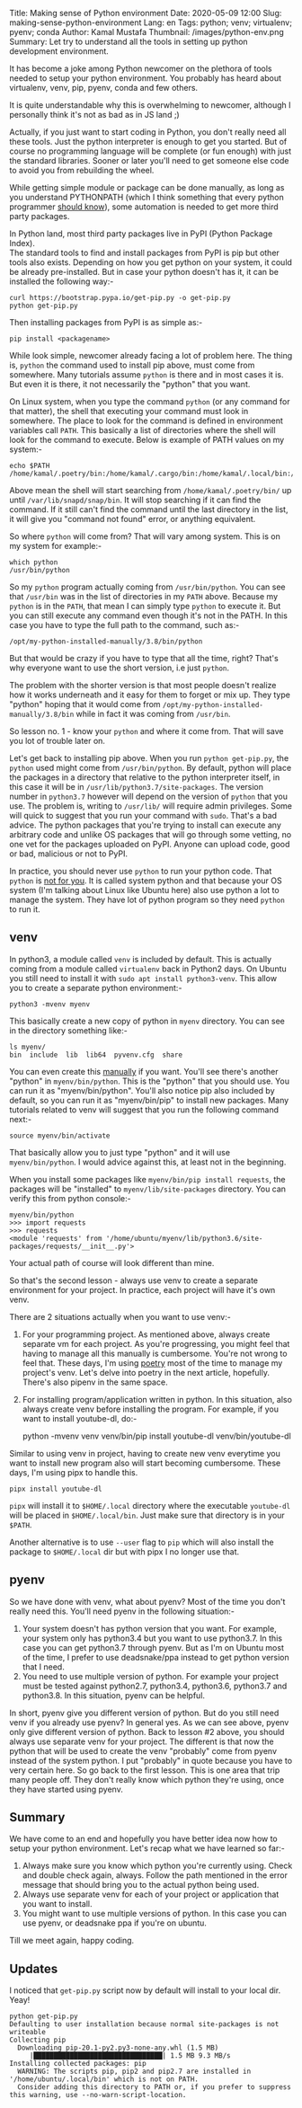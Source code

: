 Title: Making sense of Python environment
Date: 2020-05-09 12:00
Slug: making-sense-python-environment
Lang: en
Tags: python; venv; virtualenv; pyenv; conda
Author: Kamal Mustafa
Thumbnail: /images/python-env.png
Summary: Let try to understand all the tools in setting up python development environment.

It has become a joke among Python newcomer on the plethora of tools needed to 
setup your python environment. You probably has heard about virtualenv, venv, 
pip, pyenv, conda and few others.

It is quite understandable why this is overwhelming to newcomer, although I 
personally think it's not as bad as in JS land ;)

Actually, if you just want to start coding in Python, you don't really need all 
these tools. Just the python interpreter is enough to get you started. But of 
course no programming language will be complete (or fun enough) with just the 
standard libraries. Sooner or later you'll need to get someone else code to 
avoid you from rebuilding the wheel.

While getting simple module or package can be done manually, as long as you 
understand PYTHONPATH (which I think something that every python programmer 
[should know](https://blog.xoxzo.com/2017/06/21/understanding-python-import-1/)), some automation is needed to get more third party packages.

In Python land, most third party packages live in PyPI (Python Package Index).  
The standard tools to find and install packages from PyPI is pip but other 
tools also exists. Depending on how you get python on your system, it could be already pre-installed. But in case your python doesn't has it, it can be installed the following way:-

    curl https://bootstrap.pypa.io/get-pip.py -o get-pip.py
    python get-pip.py

Then installing packages from PyPI is as simple as:-

    pip install <packagename>

While look simple, newcomer already facing a lot of problem here. The thing is, `python` the command used to install pip above, must come from somewhere. Many tutorials assume `python` is there and in most cases it is. But even it is there, it not necessarily the "python" that you want.

On Linux system, when you type the command `python` (or any command for that matter), the shell that executing your command must look in somewhere. The place to look for the command is defined in environment variables call `PATH`. This basically a list of directories where the shell will look for the command to execute. Below is example of PATH values on my system:-

```
echo $PATH
/home/kamal/.poetry/bin:/home/kamal/.cargo/bin:/home/kamal/.local/bin:/usr/local/bin:/usr/local/sbin:/usr/bin:/home/kamal/.local/share/flatpak/exports/bin:/usr/lib/jvm/default/bin:/usr/bin/site_perl:/usr/bin/vendor_perl:/usr/bin/core_perl:/var/lib/snapd/snap/bin
```

Above mean the shell will start searching from `/home/kamal/.poetry/bin/` up until `/var/lib/snapd/snap/bin`. It will stop searching if it can find the command. If it still can't find the command until the last directory in the list, it will give you "command not found" error, or anything equivalent.

So where `python` will come from? That will vary among system. This is on my system for example:-

```
which python
/usr/bin/python
```

So my `python` program actually coming from `/usr/bin/python`. You can see that `/usr/bin` was in the list of directories in my `PATH` above. Because my `python` is in the `PATH`, that mean I can simply type `python` to execute it. But you can still execute any command even though it's not in the PATH. In this case you have to type the full path to the command, such as:-

    /opt/my-python-installed-manually/3.8/bin/python

But that would be crazy if you have to type that all the time, right? That's why everyone want to use the short version, i.e just `python`.

The problem with the shorter version is that most people doesn't realize how it works underneath and it easy for them to forget or mix up. They type "python" hoping that it would come from `/opt/my-python-installed-manually/3.8/bin` while in fact it was coming from `/usr/bin`.

So lesson no. 1 - know your `python` and where it come from. That will save you lot of trouble later on.

Let's get back to installing pip above. When you run `python get-pip.py`, the `python` used might come from `/usr/bin/python`. By default, python will place the packages in a directory that relative to the python interpreter itself, in this case it will be in `/usr/lib/python3.7/site-packages`. The version number in `python3.7` however will depend on the version of `python` that you use. The problem is, writing to `/usr/lib/` will require admin privileges. Some will quick to suggest that you run your command with `sudo`. That's a bad advice. The python packages that you're trying to install can execute any arbitrary code and unlike OS packages that will go through some vetting, no one vet for the packages uploaded on PyPI. Anyone can upload code, good or bad, malicious or not to PyPI.

In practice, you should never use `python` to run your python code. That `python` is [not for you](https://dev.to/k4ml/system-python-is-not-for-you-e4g). It is called system python and that because your OS system (I'm talking about Linux like Ubuntu here) also use python a lot to manage the system. They have lot of python program so they need `python` to run it.

## venv

In python3, a module called `venv` is included by default. This is actually coming from a module called `virtualenv` back in Python2 days. On Ubuntu you still need to install it with `sudo apt install python3-venv`. This allow you to create a separate python environment:-

    python3 -mvenv myenv

This basically create a new copy of python in `myenv` directory. You can see in the directory something like:-

```
ls myenv/
bin  include  lib  lib64  pyvenv.cfg  share
```

You can even create this [manually](https://dev.to/k4ml/python-diy-virtualenv-5e4j) if you want. You'll see there's another "python" in `myenv/bin/python`. This is the "python" that you should use. You can run it as "myenv/bin/python". You'll also notice pip also included by default, so you can run it as "myenv/bin/pip" to install new packages. Many tutorials related to venv will suggest that you run the following command next:-

```
source myenv/bin/activate
```
That basically allow you to just type "python" and it will use `myenv/bin/python`. I would advice against this, at least not in the beginning.

When you install some packages like `myenv/bin/pip install requests`, the packages will be "installed" to `myenv/lib/site-packages` directory. You can verify this from python console:-

```
myenv/bin/python
>>> import requests
>>> requests
<module 'requests' from '/home/ubuntu/myenv/lib/python3.6/site-packages/requests/__init__.py'>
```
Your actual path of course will look different than mine.

So that's the second lesson - always use venv to create a separate environment for your project. In practice, each project will have it's own venv.

There are 2 situations actually when you want to use venv:-

1. For your programming project. As mentioned above, always create separate vm for each project. As you're progressing, you might feel that having to manage all this manually is cumbersome. You're not wrong to feel that. These days, I'm using [poetry](https://python-poetry.org/) most of the time to manage my project's venv. Let's delve into poetry in the next article, hopefully. There's also pipenv in the same space.
2. For installing program/application written in python. In this situation, also always create venv before installing the program. For example, if you want to install youtube-dl, do:-

    python -mvenv venv
    venv/bin/pip install youtube-dl
    venv/bin/youtube-dl

Similar to using venv in project, having to create new venv everytime you want to install new program also will start becoming cumbersome. These days, I'm using pipx to handle this.

    pipx install youtube-dl

`pipx` will install it to `$HOME/.local` directory where the executable `youtube-dl` will be placed in `$HOME/.local/bin`. Just make sure that directory is in your `$PATH`.

Another alternative is to use `--user` flag to `pip` which will also install the package to `$HOME/.local` dir but with pipx I no longer use that.

## pyenv

So we have done  with venv, what about pyenv? Most of the time you don't really need this. You'll need pyenv in the following situation:-

1. Your system doesn't has python version that you want. For example, your system only has python3.4 but you want to use python3.7. In this case you can get python3.7 through pyenv. But as I'm on Ubuntu most of the time, I prefer to use deadsnake/ppa instead to get python version that I need.
2. You need to use multiple version of python. For example your project must be tested against python2.7, python3.4, python3.6, python3.7 and python3.8. In this situation, pyenv can be helpful.


In short, pyenv give you different version of python. But do you still need venv if you already use pyenv? In general yes. As we can see above, pyenv only give different version of python. Back to lesson #2 above, you should always use separate venv for your project. The different is that now the python that will be used to create the venv "probably" come from pyenv instead of the system python. I put "probably" in quote because you have to very certain here. So go back to the first lesson. This is one area that trip many people off. They don't really know which python they're using, once they have started using pyenv.

## Summary
We have come to an end and hopefully you have better idea now how to setup your python environment. Let's recap what we have learned so far:-

1. Always make sure you know which python you're currently using. Check and double check again, always. Follow the path mentioned in the error message that should bring you to the actual python being used.
2. Always use separate venv for each of your project or application that you want to install.
3. You might want to use multiple versions of python. In this case you can use pyenv, or deadsnake ppa if you're on ubuntu.

Till we meet again, happy coding.

## Updates

I noticed that `get-pip.py` script now by default will install to your local dir. Yeay!

```
python get-pip.py
Defaulting to user installation because normal site-packages is not writeable
Collecting pip
  Downloading pip-20.1-py2.py3-none-any.whl (1.5 MB)
     |████████████████████████████████| 1.5 MB 9.3 MB/s
Installing collected packages: pip
  WARNING: The scripts pip, pip2 and pip2.7 are installed in '/home/ubuntu/.local/bin' which is not on PATH.
  Consider adding this directory to PATH or, if you prefer to suppress this warning, use --no-warn-script-location.
```
